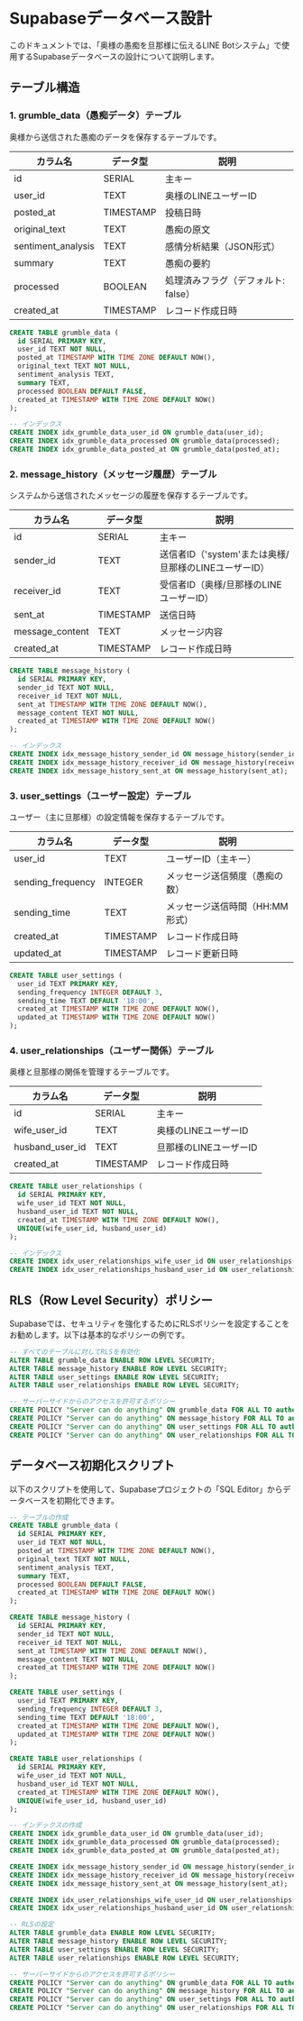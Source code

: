 # Supabaseデータベース設計

このドキュメントでは、「奥様の愚痴を旦那様に伝えるLINE Botシステム」で使用するSupabaseデータベースの設計について説明します。

## テーブル構造

### 1. grumble_data（愚痴データ）テーブル

奥様から送信された愚痴のデータを保存するテーブルです。

| カラム名 | データ型 | 説明 |
|---------|---------|------|
| id | SERIAL | 主キー |
| user_id | TEXT | 奥様のLINEユーザーID |
| posted_at | TIMESTAMP | 投稿日時 |
| original_text | TEXT | 愚痴の原文 |
| sentiment_analysis | TEXT | 感情分析結果（JSON形式） |
| summary | TEXT | 愚痴の要約 |
| processed | BOOLEAN | 処理済みフラグ（デフォルト: false） |
| created_at | TIMESTAMP | レコード作成日時 |

```sql
CREATE TABLE grumble_data (
  id SERIAL PRIMARY KEY,
  user_id TEXT NOT NULL,
  posted_at TIMESTAMP WITH TIME ZONE DEFAULT NOW(),
  original_text TEXT NOT NULL,
  sentiment_analysis TEXT,
  summary TEXT,
  processed BOOLEAN DEFAULT FALSE,
  created_at TIMESTAMP WITH TIME ZONE DEFAULT NOW()
);

-- インデックス
CREATE INDEX idx_grumble_data_user_id ON grumble_data(user_id);
CREATE INDEX idx_grumble_data_processed ON grumble_data(processed);
CREATE INDEX idx_grumble_data_posted_at ON grumble_data(posted_at);
```

### 2. message_history（メッセージ履歴）テーブル

システムから送信されたメッセージの履歴を保存するテーブルです。

| カラム名 | データ型 | 説明 |
|---------|---------|------|
| id | SERIAL | 主キー |
| sender_id | TEXT | 送信者ID（'system'または奥様/旦那様のLINEユーザーID） |
| receiver_id | TEXT | 受信者ID（奥様/旦那様のLINEユーザーID） |
| sent_at | TIMESTAMP | 送信日時 |
| message_content | TEXT | メッセージ内容 |
| created_at | TIMESTAMP | レコード作成日時 |

```sql
CREATE TABLE message_history (
  id SERIAL PRIMARY KEY,
  sender_id TEXT NOT NULL,
  receiver_id TEXT NOT NULL,
  sent_at TIMESTAMP WITH TIME ZONE DEFAULT NOW(),
  message_content TEXT NOT NULL,
  created_at TIMESTAMP WITH TIME ZONE DEFAULT NOW()
);

-- インデックス
CREATE INDEX idx_message_history_sender_id ON message_history(sender_id);
CREATE INDEX idx_message_history_receiver_id ON message_history(receiver_id);
CREATE INDEX idx_message_history_sent_at ON message_history(sent_at);
```

### 3. user_settings（ユーザー設定）テーブル

ユーザー（主に旦那様）の設定情報を保存するテーブルです。

| カラム名 | データ型 | 説明 |
|---------|---------|------|
| user_id | TEXT | ユーザーID（主キー） |
| sending_frequency | INTEGER | メッセージ送信頻度（愚痴の数） |
| sending_time | TEXT | メッセージ送信時間（HH:MM形式） |
| created_at | TIMESTAMP | レコード作成日時 |
| updated_at | TIMESTAMP | レコード更新日時 |

```sql
CREATE TABLE user_settings (
  user_id TEXT PRIMARY KEY,
  sending_frequency INTEGER DEFAULT 3,
  sending_time TEXT DEFAULT '18:00',
  created_at TIMESTAMP WITH TIME ZONE DEFAULT NOW(),
  updated_at TIMESTAMP WITH TIME ZONE DEFAULT NOW()
);
```

### 4. user_relationships（ユーザー関係）テーブル

奥様と旦那様の関係を管理するテーブルです。

| カラム名 | データ型 | 説明 |
|---------|---------|------|
| id | SERIAL | 主キー |
| wife_user_id | TEXT | 奥様のLINEユーザーID |
| husband_user_id | TEXT | 旦那様のLINEユーザーID |
| created_at | TIMESTAMP | レコード作成日時 |

```sql
CREATE TABLE user_relationships (
  id SERIAL PRIMARY KEY,
  wife_user_id TEXT NOT NULL,
  husband_user_id TEXT NOT NULL,
  created_at TIMESTAMP WITH TIME ZONE DEFAULT NOW(),
  UNIQUE(wife_user_id, husband_user_id)
);

-- インデックス
CREATE INDEX idx_user_relationships_wife_user_id ON user_relationships(wife_user_id);
CREATE INDEX idx_user_relationships_husband_user_id ON user_relationships(husband_user_id);
```

## RLS（Row Level Security）ポリシー

Supabaseでは、セキュリティを強化するためにRLSポリシーを設定することをお勧めします。以下は基本的なポリシーの例です。

```sql
-- すべてのテーブルに対してRLSを有効化
ALTER TABLE grumble_data ENABLE ROW LEVEL SECURITY;
ALTER TABLE message_history ENABLE ROW LEVEL SECURITY;
ALTER TABLE user_settings ENABLE ROW LEVEL SECURITY;
ALTER TABLE user_relationships ENABLE ROW LEVEL SECURITY;

-- サーバーサイドからのアクセスを許可するポリシー
CREATE POLICY "Server can do anything" ON grumble_data FOR ALL TO authenticated USING (auth.uid() = '00000000-0000-0000-0000-000000000000');
CREATE POLICY "Server can do anything" ON message_history FOR ALL TO authenticated USING (auth.uid() = '00000000-0000-0000-0000-000000000000');
CREATE POLICY "Server can do anything" ON user_settings FOR ALL TO authenticated USING (auth.uid() = '00000000-0000-0000-0000-000000000000');
CREATE POLICY "Server can do anything" ON user_relationships FOR ALL TO authenticated USING (auth.uid() = '00000000-0000-0000-0000-000000000000');
```

## データベース初期化スクリプト

以下のスクリプトを使用して、Supabaseプロジェクトの「SQL Editor」からデータベースを初期化できます。

```sql
-- テーブルの作成
CREATE TABLE grumble_data (
  id SERIAL PRIMARY KEY,
  user_id TEXT NOT NULL,
  posted_at TIMESTAMP WITH TIME ZONE DEFAULT NOW(),
  original_text TEXT NOT NULL,
  sentiment_analysis TEXT,
  summary TEXT,
  processed BOOLEAN DEFAULT FALSE,
  created_at TIMESTAMP WITH TIME ZONE DEFAULT NOW()
);

CREATE TABLE message_history (
  id SERIAL PRIMARY KEY,
  sender_id TEXT NOT NULL,
  receiver_id TEXT NOT NULL,
  sent_at TIMESTAMP WITH TIME ZONE DEFAULT NOW(),
  message_content TEXT NOT NULL,
  created_at TIMESTAMP WITH TIME ZONE DEFAULT NOW()
);

CREATE TABLE user_settings (
  user_id TEXT PRIMARY KEY,
  sending_frequency INTEGER DEFAULT 3,
  sending_time TEXT DEFAULT '18:00',
  created_at TIMESTAMP WITH TIME ZONE DEFAULT NOW(),
  updated_at TIMESTAMP WITH TIME ZONE DEFAULT NOW()
);

CREATE TABLE user_relationships (
  id SERIAL PRIMARY KEY,
  wife_user_id TEXT NOT NULL,
  husband_user_id TEXT NOT NULL,
  created_at TIMESTAMP WITH TIME ZONE DEFAULT NOW(),
  UNIQUE(wife_user_id, husband_user_id)
);

-- インデックスの作成
CREATE INDEX idx_grumble_data_user_id ON grumble_data(user_id);
CREATE INDEX idx_grumble_data_processed ON grumble_data(processed);
CREATE INDEX idx_grumble_data_posted_at ON grumble_data(posted_at);

CREATE INDEX idx_message_history_sender_id ON message_history(sender_id);
CREATE INDEX idx_message_history_receiver_id ON message_history(receiver_id);
CREATE INDEX idx_message_history_sent_at ON message_history(sent_at);

CREATE INDEX idx_user_relationships_wife_user_id ON user_relationships(wife_user_id);
CREATE INDEX idx_user_relationships_husband_user_id ON user_relationships(husband_user_id);

-- RLSの設定
ALTER TABLE grumble_data ENABLE ROW LEVEL SECURITY;
ALTER TABLE message_history ENABLE ROW LEVEL SECURITY;
ALTER TABLE user_settings ENABLE ROW LEVEL SECURITY;
ALTER TABLE user_relationships ENABLE ROW LEVEL SECURITY;

-- サーバーサイドからのアクセスを許可するポリシー
CREATE POLICY "Server can do anything" ON grumble_data FOR ALL TO authenticated USING (auth.uid() = '00000000-0000-0000-0000-000000000000');
CREATE POLICY "Server can do anything" ON message_history FOR ALL TO authenticated USING (auth.uid() = '00000000-0000-0000-0000-000000000000');
CREATE POLICY "Server can do anything" ON user_settings FOR ALL TO authenticated USING (auth.uid() = '00000000-0000-0000-0000-000000000000');
CREATE POLICY "Server can do anything" ON user_relationships FOR ALL TO authenticated USING (auth.uid() = '00000000-0000-0000-0000-000000000000');
``` 